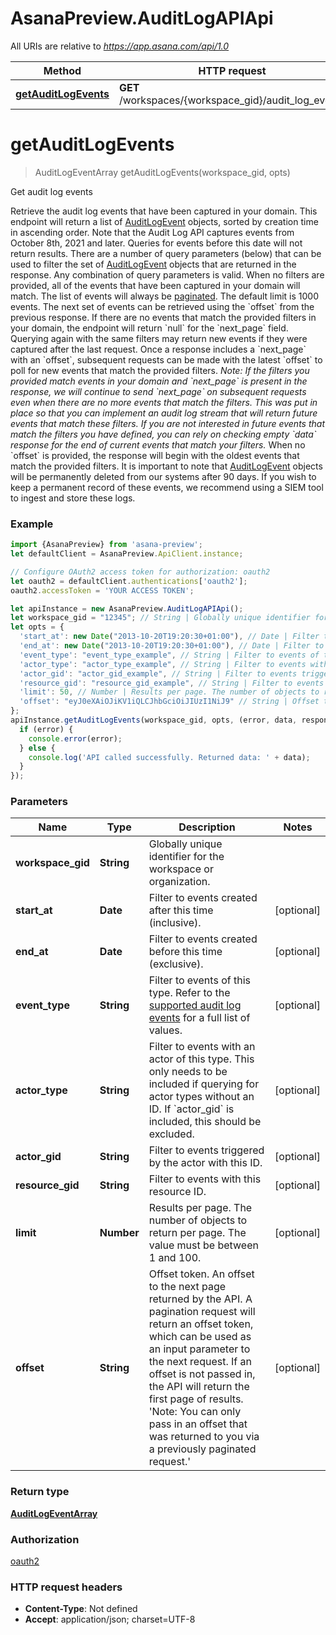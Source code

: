 # AsanaPreview.AuditLogAPIApi

All URIs are relative to *https://app.asana.com/api/1.0*

Method | HTTP request | Description
------------- | ------------- | -------------
[**getAuditLogEvents**](AuditLogAPIApi.md#getAuditLogEvents) | **GET** /workspaces/{workspace_gid}/audit_log_events | Get audit log events

<a name="getAuditLogEvents"></a>
# **getAuditLogEvents**
> AuditLogEventArray getAuditLogEvents(workspace_gid, opts)

Get audit log events

Retrieve the audit log events that have been captured in your domain.  This endpoint will return a list of [AuditLogEvent](/reference/audit-log-api) objects, sorted by creation time in ascending order. Note that the Audit Log API captures events from October 8th, 2021 and later. Queries for events before this date will not return results.  There are a number of query parameters (below) that can be used to filter the set of [AuditLogEvent](/reference/audit-log-api) objects that are returned in the response. Any combination of query parameters is valid. When no filters are provided, all of the events that have been captured in your domain will match.  The list of events will always be [paginated](/docs/pagination). The default limit is 1000 events. The next set of events can be retrieved using the &#x60;offset&#x60; from the previous response. If there are no events that match the provided filters in your domain, the endpoint will return &#x60;null&#x60; for the &#x60;next_page&#x60; field. Querying again with the same filters may return new events if they were captured after the last request. Once a response includes a &#x60;next_page&#x60; with an &#x60;offset&#x60;, subsequent requests can be made with the latest &#x60;offset&#x60; to poll for new events that match the provided filters.  *Note: If the filters you provided match events in your domain and &#x60;next_page&#x60; is present in the response, we will continue to send &#x60;next_page&#x60; on subsequent requests even when there are no more events that match the filters. This was put in place so that you can implement an audit log stream that will return future events that match these filters. If you are not interested in future events that match the filters you have defined, you can rely on checking empty &#x60;data&#x60; response for the end of current events that match your filters.*  When no &#x60;offset&#x60; is provided, the response will begin with the oldest events that match the provided filters. It is important to note that [AuditLogEvent](/reference/audit-log-api) objects will be permanently deleted from our systems after 90 days. If you wish to keep a permanent record of these events, we recommend using a SIEM tool to ingest and store these logs.

### Example
```javascript
import {AsanaPreview} from 'asana-preview';
let defaultClient = AsanaPreview.ApiClient.instance;

// Configure OAuth2 access token for authorization: oauth2
let oauth2 = defaultClient.authentications['oauth2'];
oauth2.accessToken = 'YOUR ACCESS TOKEN';

let apiInstance = new AsanaPreview.AuditLogAPIApi();
let workspace_gid = "12345"; // String | Globally unique identifier for the workspace or organization.
let opts = { 
  'start_at': new Date("2013-10-20T19:20:30+01:00"), // Date | Filter to events created after this time (inclusive).
  'end_at': new Date("2013-10-20T19:20:30+01:00"), // Date | Filter to events created before this time (exclusive).
  'event_type': "event_type_example", // String | Filter to events of this type. Refer to the [supported audit log events](/docs/audit-log-events#supported-audit-log-events) for a full list of values.
  'actor_type': "actor_type_example", // String | Filter to events with an actor of this type. This only needs to be included if querying for actor types without an ID. If `actor_gid` is included, this should be excluded.
  'actor_gid': "actor_gid_example", // String | Filter to events triggered by the actor with this ID.
  'resource_gid': "resource_gid_example", // String | Filter to events with this resource ID.
  'limit': 50, // Number | Results per page. The number of objects to return per page. The value must be between 1 and 100.
  'offset': "eyJ0eXAiOJiKV1iQLCJhbGciOiJIUzI1NiJ9" // String | Offset token. An offset to the next page returned by the API. A pagination request will return an offset token, which can be used as an input parameter to the next request. If an offset is not passed in, the API will return the first page of results. 'Note: You can only pass in an offset that was returned to you via a previously paginated request.'
};
apiInstance.getAuditLogEvents(workspace_gid, opts, (error, data, response) => {
  if (error) {
    console.error(error);
  } else {
    console.log('API called successfully. Returned data: ' + data);
  }
});
```

### Parameters

Name | Type | Description  | Notes
------------- | ------------- | ------------- | -------------
 **workspace_gid** | **String**| Globally unique identifier for the workspace or organization. | 
 **start_at** | **Date**| Filter to events created after this time (inclusive). | [optional] 
 **end_at** | **Date**| Filter to events created before this time (exclusive). | [optional] 
 **event_type** | **String**| Filter to events of this type. Refer to the [supported audit log events](/docs/audit-log-events#supported-audit-log-events) for a full list of values. | [optional] 
 **actor_type** | **String**| Filter to events with an actor of this type. This only needs to be included if querying for actor types without an ID. If &#x60;actor_gid&#x60; is included, this should be excluded. | [optional] 
 **actor_gid** | **String**| Filter to events triggered by the actor with this ID. | [optional] 
 **resource_gid** | **String**| Filter to events with this resource ID. | [optional] 
 **limit** | **Number**| Results per page. The number of objects to return per page. The value must be between 1 and 100. | [optional] 
 **offset** | **String**| Offset token. An offset to the next page returned by the API. A pagination request will return an offset token, which can be used as an input parameter to the next request. If an offset is not passed in, the API will return the first page of results. &#x27;Note: You can only pass in an offset that was returned to you via a previously paginated request.&#x27; | [optional] 

### Return type

[**AuditLogEventArray**](AuditLogEventArray.md)

### Authorization

[oauth2](../README.md#oauth2)

### HTTP request headers

 - **Content-Type**: Not defined
 - **Accept**: application/json; charset=UTF-8

